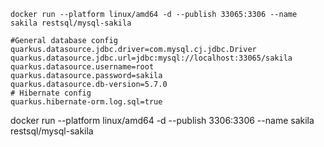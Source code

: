 ```shell
docker run --platform linux/amd64 -d --publish 33065:3306 --name sakila restsql/mysql-sakila
```

```properties
#General database config
quarkus.datasource.jdbc.driver=com.mysql.cj.jdbc.Driver
quarkus.datasource.jdbc.url=jdbc:mysql://localhost:33065/sakila
quarkus.datasource.username=root
quarkus.datasource.password=sakila
quarkus.datasource.db-version=5.7.0
# Hibernate config
quarkus.hibernate-orm.log.sql=true
```

docker run --platform linux/amd64 -d --publish 3306:3306 --name sakila restsql/mysql-sakila